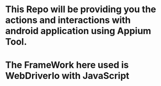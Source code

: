 # This Repo will be providing you the actions and interactions with android application using Appium Tool.
# The FrameWork here used is WebDriverIo with JavaScript
